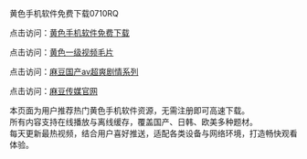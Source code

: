 黄色手机软件免费下载0710RQ

点击访问：<a href="https://heiliao2dmwwy.pages.dev/">黄色手机软件免费下载</a>

点击访问：<a href="https://heiliao2dmwwy.pages.dev/">黄色一级视频毛片</a>

点击访问：<a href="https://heiliao2dmwwy.pages.dev/">麻豆国产av超爽剧情系列</a>

点击访问：<a href="https://heiliao2dmwwy.pages.dev/">麻豆传媒官网</a>

本页面为用户推荐热门黄色手机软件资源，无需注册即可高速下载。  
所有内容支持在线播放与离线缓存，覆盖国产、日韩、欧美多种题材。  
每天更新最热视频，结合用户喜好推送，适配各类设备与网络环境，打造畅快观看体验。

<span style="display:none;">[Canonical link](https://github.com/Q20250710/Q20250710 ）</span>
